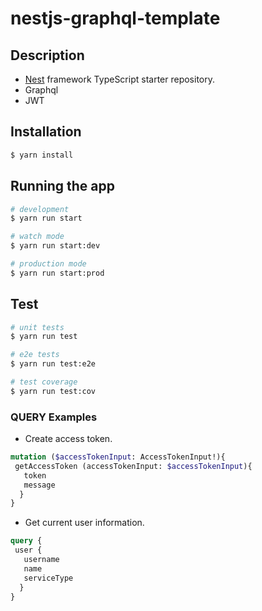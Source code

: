 # nestjs-graphql-template 

## Description
- [Nest](https://github.com/nestjs/nest) framework TypeScript starter repository.
- Graphql
- JWT

## Installation
```bash
$ yarn install
```

## Running the app

```bash
# development
$ yarn run start

# watch mode
$ yarn run start:dev

# production mode
$ yarn run start:prod
```

## Test

```bash
# unit tests
$ yarn run test

# e2e tests
$ yarn run test:e2e

# test coverage
$ yarn run test:cov
```

### QUERY Examples
- Create access token.
```graphql
mutation ($accessTokenInput: AccessTokenInput!){
 getAccessToken (accessTokenInput: $accessTokenInput){
   token
   message
  }
}
```

- Get current user information.
```graphql
query {
 user {
   username
   name
   serviceType
  }
}
```